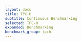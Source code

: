```yaml
---
layout: docu
title: TPC-H
subtitle: Continuous Benchmarking
selected: TPC-H
expanded: Benchmarking
benchmark_group: tpch
---
```

